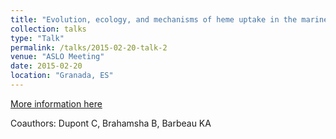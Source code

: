 ```yaml
---
title: "Evolution, ecology, and mechanisms of heme uptake in the marine Roseobacter lineage"
collection: talks
type: "Talk"
permalink: /talks/2015-02-20-talk-2
venue: "ASLO Meeting"
date: 2015-02-20
location: "Granada, ES"
---
```


[More information here](https://figshare.com/articles/Evolution_ecology_and_mechanisms_of_heme_uptake_in_the_marine_Roseobacter_lineage/1579219)

Coauthors: Dupont C, Brahamsha B, Barbeau KA
